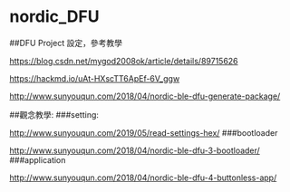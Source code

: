# nordic_DFU
##DFU Project 設定，參考教學

https://blog.csdn.net/mygod2008ok/article/details/89715626

https://hackmd.io/uAt-HXscTT6ApEf-6V_ggw

http://www.sunyouqun.com/2018/04/nordic-ble-dfu-generate-package/

##觀念教學:
###setting:

http://www.sunyouqun.com/2019/05/read-settings-hex/
###bootloader

http://www.sunyouqun.com/2018/04/nordic-ble-dfu-3-bootloader/
###application

http://www.sunyouqun.com/2018/04/nordic-ble-dfu-4-buttonless-app/
